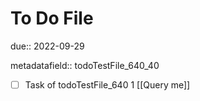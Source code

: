 # To Do File

due:: 2022-09-29

metadatafield:: todoTestFile_640_40

- [ ] Task of todoTestFile_640 1 [[Query me]]
